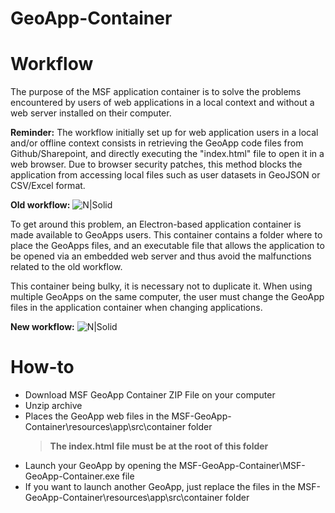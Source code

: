 # GeoApp-Container


# Workflow
The purpose of the MSF application container is to solve the problems encountered by users of web applications in a local context and without a web server installed on their computer.

**Reminder:** The workflow initially set up for web application users in a local and/or offline context consists in retrieving the GeoApp code files from Github/Sharepoint, and directly executing the "index.html" file to open it in a web browser. Due to browser security patches, this method blocks the application from accessing local files such as user datasets in GeoJSON or CSV/Excel format.

**Old workflow:** 
![N|Solid](https://i.imgur.com/9z28XZl.png)


To get around this problem, an Electron-based application container is made available to GeoApps users. This container contains a folder where to place the GeoApps files, and an executable file that allows the application to be opened via an embedded web server and thus avoid the malfunctions related to the old workflow.

This container being bulky, it is necessary not to duplicate it. When using multiple GeoApps on the same computer, the user must change the GeoApp files in the application container when changing applications.

**New workflow:** 
![N|Solid](https://imgur.com/jAp9iXf.png)

# How-to
- Download MSF GeoApp Container ZIP File on your computer
- Unzip archive
- Places the GeoApp web files in the MSF-GeoApp-Container\resources\app\src\container folder
	>**The index.html file must be at the root of this folder**
- Launch your GeoApp by opening the MSF-GeoApp-Container\MSF-GeoApp-Container.exe file
- If you want to launch another GeoApp, just replace the files in the MSF-GeoApp-Container\resources\app\src\container folder


